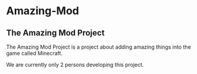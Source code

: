 Amazing-Mod
===========

The Amazing Mod Project
-----------------------
The Amazing Mod Project is a project 
about adding amazing things into the 
game called Minecraft.

We are currently only 2 persons developing
this project.

